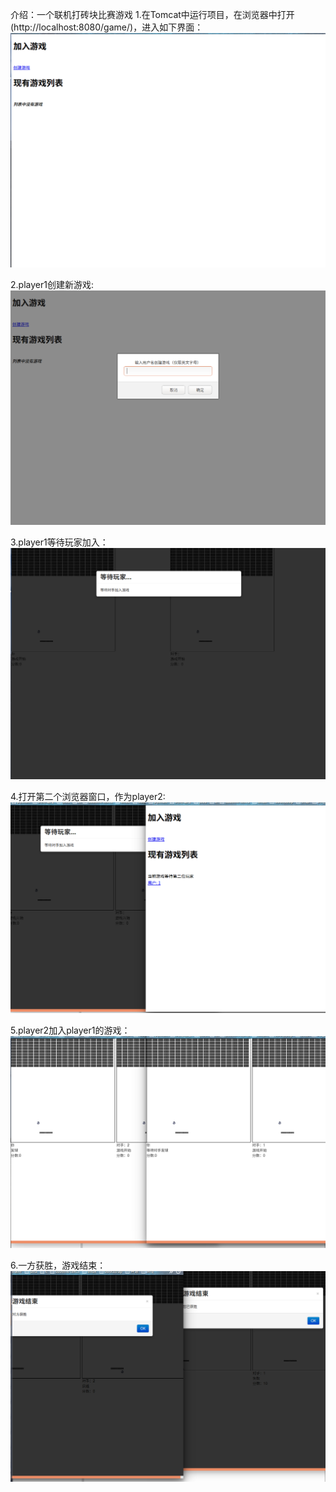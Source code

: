 介绍：一个联机打砖块比赛游戏
1.在Tomcat中运行项目，在浏览器中打开(http://localhost:8080/game/)，进入如下界面：
![image](https://github.com/QLYang/Online-Arkanoid/blob/master/screenshot/list.png)

2.player1创建新游戏:
![image](https://github.com/QLYang/Online-Arkanoid/blob/master/screenshot/createNewGame.png)

3.player1等待玩家加入：
![image](http://github.com/QLYang/Online-Arkanoid/raw/master/screenshot/waitForOpponent.png)

4.打开第二个浏览器窗口，作为player2:
![image](https://github.com/QLYang/Online-Arkanoid/blob/master/screenshot/openSecondWin.png)

5.player2加入player1的游戏：
![image](https://github.com/QLYang/Online-Arkanoid/blob/master/screenshot/secondPlayerJoin.png)

6.一方获胜，游戏结束：
![image](https://github.com/QLYang/Online-Arkanoid/blob/master/screenshot/gameOver.png)